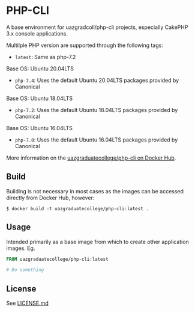# PHP-CLI

A base environment for uazgradcoll/php-cli projects, especially CakePHP 3.x console applications.

Multilple PHP version are supported through the following tags:

- `latest`: Same as php-7.2

Base OS: Ubuntu 20.04LTS

- `php-7.4`: Uses the default Ubuntu 20.04LTS packages provided by Canonical

Base OS: Ubuntu 18.04LTS

- `php-7.2`: Uses the default Ubuntu 18.04LTS packages provided by Canonical

Base OS: Ubuntu 16.04LTS

- `php-7.0`: Uses the default Ubuntu 16.04LTS packages provided by Canonical

More information on the [uazgraduatecollege/php-cli on Docker Hub](https://cloud.docker.com/u/uazgraduatecollege/repository/docker/uazgraduatecollege/php-cli).
## Build

Building is not necessary in most cases as the images can be accessed directly from Docker Hub, however:

```
$ docker build -t uazgraduatecollege/php-cli:latest .
```

## Usage

Intended primarily as a base image from which to create other application images. Eg.

```Dockerfile
FROM uazgraduatecollege/php-cli:latest

# Do something
```

## License

See [LICENSE.md](LICENSE.md)
